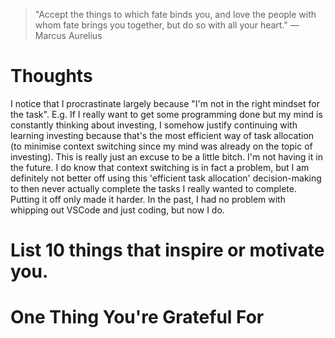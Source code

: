 
> \"Accept the things to which fate binds you, and love the people with whom fate brings you together, but do so with all your heart.\" — Marcus Aurelius

# Thoughts
I notice that I procrastinate largely because "I'm not in the right mindset for the task". E.g. If I really want to get some programming done but my mind is constantly thinking about investing, I somehow justify continuing with learning investing because that's the most efficient way of task allocation (to minimise context switching since my mind was already on the topic of investing). This is really just an excuse to be a little bitch. I'm not having it in the future. I do know that context switching is in fact a problem, but I am definitely not better off using this 'efficient task allocation' decision-making to then never actually complete the tasks I really wanted to complete. Putting it off only made it harder. In the past, I had no problem with whipping out VSCode and just coding, but now I do.

# List 10 things that inspire or motivate you.

# One Thing You're Grateful For


